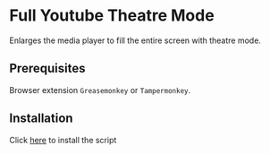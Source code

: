 # Full Youtube Theatre Mode
Enlarges the media player to fill the entire screen with theatre mode.

## Prerequisites
Browser extension `Greasemonkey` or `Tampermonkey`.

## Installation
Click [here](https://github.com/adeFuLoDgu/Full-Youtube-Theatre-Mode/raw/main/FullYoutubeTheatreMode.user.js) to install the script
